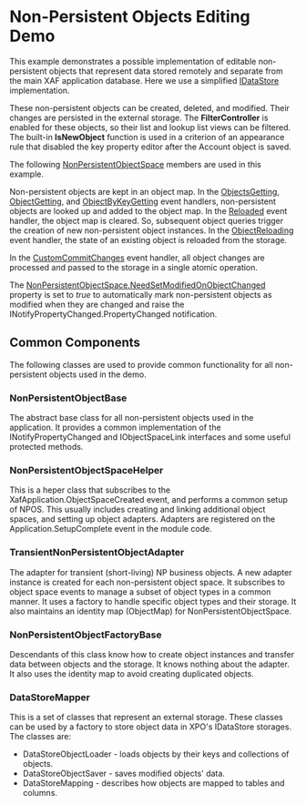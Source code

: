 # Non-Persistent Objects Editing Demo

This example demonstrates a possible implementation of editable non-persistent objects that represent data stored remotely and separate from the main XAF application database. Here we use a simplified [IDataStore](https://docs.devexpress.com/CoreLibraries/DevExpress.Xpo.DB.IDataStore) implementation.

These non-persistent objects can be created, deleted, and modified. Their changes are persisted in the external storage. The **FilterController** is enabled for these objects, so their list and lookup list views can be filtered. The built-in **IsNewObject** function is used in a criterion of an appearance rule that disabled the key property editor after the Account object is saved.

The following [NonPersistentObjectSpace](https://docs.devexpress.com/eXpressAppFramework/DevExpress.ExpressApp.NonPersistentObjectSpace) members are used in this example.

Non-persistent objects are kept in an object map. In the [ObjectsGetting](https://docs.devexpress.com/eXpressAppFramework/DevExpress.ExpressApp.NonPersistentObjectSpace.ObjectsGetting?v=20.1), [ObjectGetting](https://docs.devexpress.com/eXpressAppFramework/DevExpress.ExpressApp.NonPersistentObjectSpace.ObjectGetting), and [ObjectByKeyGetting](https://docs.devexpress.com/eXpressAppFramework/DevExpress.ExpressApp.NonPersistentObjectSpace.ObjectByKeyGetting) event handlers, non-persistent objects are looked up and added to the object map. In the [Reloaded](https://docs.devexpress.com/eXpressAppFramework/DevExpress.ExpressApp.BaseObjectSpace.Reloaded) event handler, the object map is cleared. So, subsequent object queries trigger the creation of new non-persistent object instances. In the [ObjectReloading](https://docs.devexpress.com/eXpressAppFramework/DevExpress.ExpressApp.NonPersistentObjectSpace.ObjectReloading?v=20.1) event handler, the state of an existing object is reloaded from the storage. 

In the [CustomCommitChanges](https://docs.devexpress.com/eXpressAppFramework/DevExpress.ExpressApp.BaseObjectSpace.CustomCommitChanges?v=20.1) event handler, all object changes are processed and passed to the storage in a single atomic operation.

The [NonPersistentObjectSpace\.NeedSetModifiedOnObjectChanged](https://docs.devexpress.com/eXpressAppFramework/DevExpress.ExpressApp.NonPersistentObjectSpace.NeedSetModifiedOnObjectChanged?v=20.1) property is set to *true* to automatically mark non-persistent objects as modified when they are changed and raise the INotifyPropertyChanged.PropertyChanged notification.


## Common Components

The following classes are used to provide common functionality for all non-persistent objects used in the demo.

### NonPersistentObjectBase

The abstract base class for all non-persistent objects used in the application. It provides a common implementation of the INotifyPropertyChanged and IObjectSpaceLink interfaces and some useful protected methods.

### NonPersistentObjectSpaceHelper

This is a heper class that subscribes to the XafApplication.ObjectSpaceCreated event, and performs a common setup of NPOS. This usually includes creating and linking additional object spaces, and setting up object adapters. Adapters are registered on the Application.SetupComplete event in the module code.

### TransientNonPersistentObjectAdapter

The adapter for transient (short-living) NP business objects. A new adapter instance is created for each non-persistent object space. It subscribes to object space events to manage a subset of object types in a common manner. It uses a factory to handle specific object types and their storage. It also maintains an identity map (ObjectMap) for NonPersistentObjectSpace.

### NonPersistentObjectFactoryBase

Descendants of this class know how to create object instances and transfer data between objects and the storage. It knows nothing about the adapter. It also uses the identity map to avoid creating duplicated objects.

### DataStoreMapper

This is a set of classes that represent an external storage. These classes can be used by a factory to store object data in XPO's IDataStore storages. The classes are:
- DataStoreObjectLoader - loads objects by their keys and collections of objects.
- DataStoreObjectSaver - saves modified objects' data.
- DataStoreMapping - describes how objects are mapped to tables and columns.

